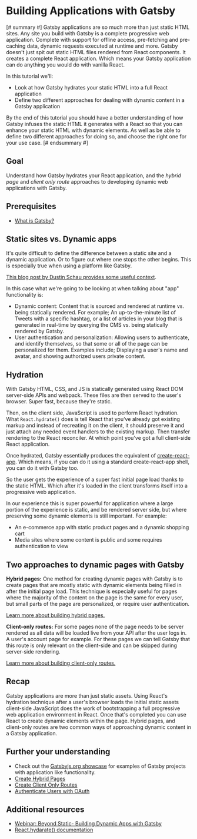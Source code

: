 # Building Applications with Gatsby

[# summary #]
Gatsby applications are so much more than just static HTML sites. Any site you build with Gatsby is a complete progressive web application. Complete with support for offline access, pre-fetching and pre-caching data, dynamic requests executed at runtime and more. Gatsby doesn't just spit out static HTML files rendered from React components. It creates a complete React application. Which means your Gatsby application can do anything you would do with vanilla React.

In this tutorial we'll:

- Look at how Gatsby hydrates your static HTML into a full React application
- Define two different approaches for dealing with dynamic content in a Gatsby application

By the end of this tutorial you should have a better understanding of how Gatsby infuses the static HTML it generates with a React so that you can enhance your static HTML with dynamic elements. As well as be able to define two different approaches for doing so, and choose the right one for your use case.
[# endsummary #]

## Goal

Understand how Gatsby hydrates your React application, and the *hybrid page* and *client only route* approaches to developing dynamic web applications with Gatsby.

## Prerequisites

- [What is Gatsby?](/content/gatsby/what-is-gatsby.md)

## Static sites vs. Dynamic apps

It's quite difficult to define the difference between a static site and a dynamic application. Or to figure out where one stops the other begins. This is especially true when using a platform like Gatsby.

[This blog post by Dustin Schau provides some useful context](https://www.gatsbyjs.org/blog/2018-10-15-beyond-static-intro/).

In this case what we're going to be looking at when talking about "app" functionality is:

- Dynamic content: Content that is sourced and rendered at runtime vs. being statically rendered. For example; An up-to-the-minute list of Tweets with a specific hashtag, or a list of articles in your blog that is generated in real-time by querying the CMS vs. being statically rendered by Gatsby.
- User authentication and personalization: Allowing users to authenticate, and identify themselves, so that some or all of the page can be personalized for them. Examples include; Displaying a user's name and avatar, and showing authorized users private content.

## Hydration

With Gatsby HTML, CSS, and JS is statically generated using React DOM server-side APIs and webpack. These files are then served to the user's browser. Super fast, because they're static.

Then, on the client side, JavaScript is used to perform React hydration. What `React.hydrate()` does is tell React that you’ve already got existing markup and instead of recreating it on the client, it should preserve it and just attach any needed event handlers to the existing markup. Then transfer rendering to the React reconciler. At which point you've got a full client-side React application.

Once hydrated, Gatsby essentially produces the equivalent of [create-react-app](https://github.com/facebook/create-react-app). Which means, if you can do it using a standard create-react-app shell, you can do it with Gatsby too.

So the user gets the experience of a super fast initial page load thanks to the static HTML. Which after it's loaded in the client transforms itself into a progressive web application.

In our experience this is super powerful for application where a large portion of the experience is static, and be rendered server side, but where preserving some dynamic elements is still important. For example:

- An e-commerce app with static product pages and a dynamic shopping cart
- Media sites where some content is public and some requires authentication to view

## Two approaches to dynamic pages with Gatsby

**Hybrid pages:** One method for creating dynamic pages with Gatsby is to create pages that are mostly static with dynamic elements being filled in after the initial page load. This technique is especially useful for pages where the majority of the content on the page is the same for every user, but small parts of the page are personalized, or require user authentication.

[Learn more about building hybrid pages.](/content/gatsby-and-drupal/create-hybrid-pages.md)

**Client-only routes:** For some pages none of the page needs to be server rendered as all data will be loaded live from your API after the user logs in. A user's account page for example. For these pages we can tell Gatsby that this route is only relevant on the client-side and can be skipped during server-side rendering.

[Learn more about building client-only routes.](/content/gatsby-and-drupal/create-client-only-routes.md)

## Recap

Gatsby applications are more than just static assets. Using React's hydration technique after a user's browser loads the initial static assets client-side JavaScript does the work of bootstrapping a full progressive web application environment in React. Once that's completed you can use React to create dynamic elements within the page. Hybrid pages, and client-only routes are two common ways of approaching dynamic content in a Gatsby application.

## Further your understanding

- Check out the [Gatsbyjs.org showcase](http://gatsbyjs.orghttps://www.gatsbyjs.org/showcase/?filters%5B0%5D=App&filters%5B1%5D=Learning&filters%5B2%5D=eCommerce) for examples of Gatsby projects with application like functionality.
- [Create Hybrid Pages](/content/gatsby-and-drupal/create-hybrid-pages.md)
- [Create Client Only Routes](/content/gatsby-and-drupal/create-client-only-routes.md)
- [Authenticate Users with OAuth](/content/gatsby-and-drupal/authenticate-users-with-oauth.md)

## Additional resources

- [Webinar: Beyond Static- Building Dynamic Apps with Gatsby](https://www.gatsbyjs.com/build-apps-webinar-video/)
- [React.hydarate() documentation](https://reactjs.org/docs/react-dom.html#hydrate)
